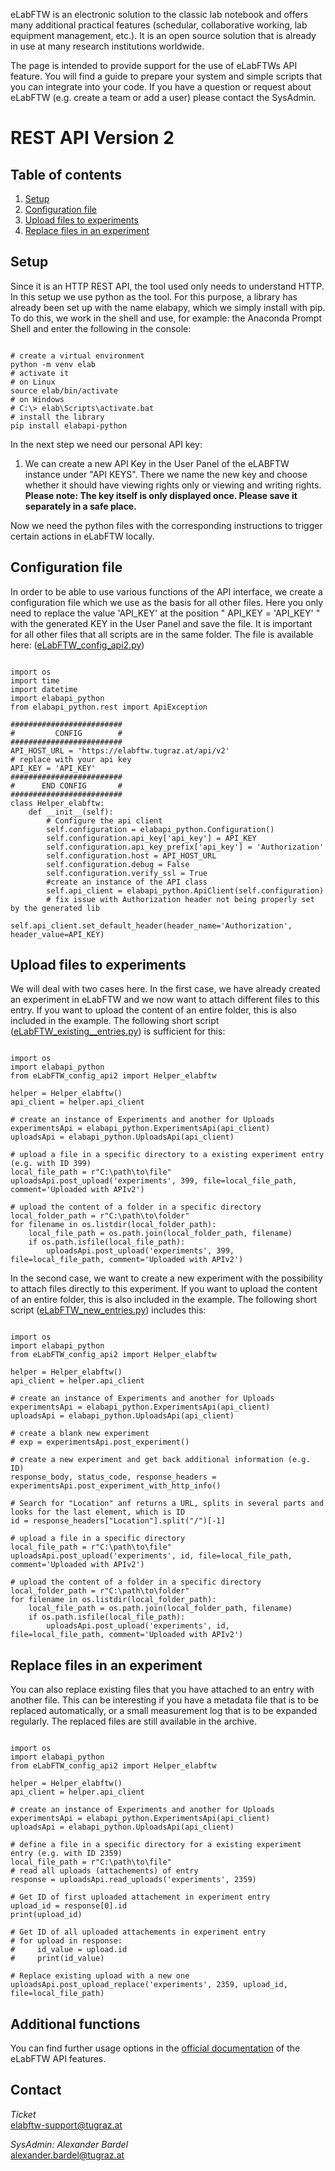 eLabFTW is an electronic solution to the classic lab notebook and offers many additional practical features (schedular, collaborative working, lab equipment management, etc.). It is an open source solution that is already in use at many research institutions worldwide.

The page is intended to provide support for the use of eLabFTWs API feature. You will find a guide to prepare your system and simple scripts that you can integrate into your code. If you have a question or request about eLabFTW (e.g. create a team or add a user) please contact the SysAdmin.

# REST API Version 2

## Table of contents
1. [Setup](#setup)
2. [Configuration file](#config_file)
3. [Upload files to experiments](#upload_files)
4. [Replace files in an experiment](#replace_files)

## Setup <a name="setup"></a>
Since it is an HTTP REST API, the tool used only needs to understand HTTP. In this setup we use python as the tool. For this purpose, a library has already been set up with the name elabapy, which we simply install with pip. To do this, we work in the shell and use, for example: the Anaconda Prompt Shell and enter the following in the console:<br>

```

# create a virtual environment
python -m venv elab
# activate it
# on Linux
source elab/bin/activate
# on Windows
# C:\> elab\Scripts\activate.bat     
# install the library
pip install elabapi-python

```

In the next step we need our personal API key:
1. We can create a new API Key in the User Panel of the eLABFTW instance under "API KEYS". There we name the new key and choose whether it should have viewing rights only or viewing and writing rights. <b>Please note: The key itself is only displayed once. Please save it separately in a safe place.</b>

Now we need the python files with the corresponding instructions to trigger certain actions in eLabFTW locally.

## Configuration file <a name="config_file"></a>

In order to be able to use various functions of the API interface, we create a configuration file which we use as the basis for all other files. Here you only need to replace the value 'API_KEY' at the position " API_KEY = 'API_KEY' " with the generated KEY in the User Panel and save the file. It is important for all other files that all scripts are in the same folder. The file is available here: ([eLabFTW_config_api2.py](https://github.com/alexgu2008/elabftw_api_support/blob/main/eLabFTW_config_api2.py))

```

import os
import time
import datetime
import elabapi_python
from elabapi_python.rest import ApiException

#########################
#         CONFIG        #
#########################
API_HOST_URL = 'https://elabftw.tugraz.at/api/v2'
# replace with your api key
API_KEY = 'API_KEY'
#########################
#      END CONFIG       #
#########################
class Helper_elabftw:
    def __init__(self):
        # Configure the api client
        self.configuration = elabapi_python.Configuration()
        self.configuration.api_key['api_key'] = API_KEY
        self.configuration.api_key_prefix['api_key'] = 'Authorization'
        self.configuration.host = API_HOST_URL
        self.configuration.debug = False
        self.configuration.verify_ssl = True
        #create an instance of the API class
        self.api_client = elabapi_python.ApiClient(self.configuration)
        # fix issue with Authorization header not being properly set by the generated lib
        self.api_client.set_default_header(header_name='Authorization', header_value=API_KEY)

```
## Upload files to experiments <a name="upload_files"></a>

We will deal with two cases here. In the first case, we have already created an experiment in eLabFTW and we now want to attach different files to this entry. If you want to upload the content of an entire folder, this is also included in the example. The following short script ([eLabFTW_existing__entries.py](https://github.com/alexgu2008/elabftw_api_support/blob/main/eLabFTW_existing__entries.py)) is sufficient for this:

```

import os
import elabapi_python
from eLabFTW_config_api2 import Helper_elabftw

helper = Helper_elabftw()
api_client = helper.api_client

# create an instance of Experiments and another for Uploads
experimentsApi = elabapi_python.ExperimentsApi(api_client)
uploadsApi = elabapi_python.UploadsApi(api_client)

# upload a file in a specific directory to a existing experiment entry (e.g. with ID 399)
local_file_path = r"C:\path\to\file"
uploadsApi.post_upload('experiments', 399, file=local_file_path, comment='Uploaded with APIv2')

# upload the content of a folder in a specific directory
local_folder_path = r"C:\path\to\folder"
for filename in os.listdir(local_folder_path):
    local_file_path = os.path.join(local_folder_path, filename)
    if os.path.isfile(local_file_path):
        uploadsApi.post_upload('experiments', 399, file=local_file_path, comment='Uploaded with APIv2')

```

In the second case, we want to create a new experiment with the possibility to attach files directly to this experiment. If you want to upload the content of an entire folder, this is also included in the example. The following short script ([eLabFTW_new_entries.py](https://github.com/alexgu2008/elabftw_api_support/blob/main/eLabFTW_new_entries.py)) includes this:

```

import os
import elabapi_python
from eLabFTW_config_api2 import Helper_elabftw

helper = Helper_elabftw()
api_client = helper.api_client

# create an instance of Experiments and another for Uploads
experimentsApi = elabapi_python.ExperimentsApi(api_client)
uploadsApi = elabapi_python.UploadsApi(api_client)

# create a blank new experiment
# exp = experimentsApi.post_experiment()

# create a new experiment and get back additional information (e.g. ID)
response_body, status_code, response_headers = experimentsApi.post_experiment_with_http_info()

# Search for "Location" anf returns a URL, splits in several parts and looks for the last element, which is ID
id = response_headers["Location"].split("/")[-1]

# upload a file in a specific directory
local_file_path = r"C:\path\to\file"
uploadsApi.post_upload('experiments', id, file=local_file_path, comment='Uploaded with APIv2')

# upload the content of a folder in a specific directory
local_folder_path = r"C:\path\to\folder"
for filename in os.listdir(local_folder_path):
    local_file_path = os.path.join(local_folder_path, filename)
    if os.path.isfile(local_file_path):
        uploadsApi.post_upload('experiments', id, file=local_file_path, comment='Uploaded with APIv2')

```
## Replace files in an experiment <a name="replace_files"></a>

You can also replace existing files that you have attached to an entry with another file. This can be interesting if you have a metadata file that is to be replaced automatically, or a small measurement log that is to be expanded regularly. The replaced files are still available in the archive.

```

import os
import elabapi_python
from eLabFTW_config_api2 import Helper_elabftw

helper = Helper_elabftw()
api_client = helper.api_client

# create an instance of Experiments and another for Uploads
experimentsApi = elabapi_python.ExperimentsApi(api_client)
uploadsApi = elabapi_python.UploadsApi(api_client)

# define a file in a specific directory for a existing experiment entry (e.g. with ID 2359)
local_file_path = r"C:\path\to\file"
# read all uploads (attachements) of entry
response = uploadsApi.read_uploads('experiments', 2359)

# Get ID of first uploaded attachement in experiment entry
upload_id = response[0].id
print(upload_id)

# Get ID of all uploaded attachements in experiment entry
# for upload in response:
#     id_value = upload.id
#     print(id_value)

# Replace existing upload with a new one
uploadsApi.post_upload_replace('experiments', 2359, upload_id, file=local_file_path)

```

## Additional functions

You can find further usage options in the [official documentation](https://doc.elabftw.net/api/) of the eLabFTW API features.

## Contact
*Ticket*<br>
<elabftw-support@tugraz.at>

*SysAdmin:* *Alexander* *Bardel*<br>
<alexander.bardel@tugraz.at>

